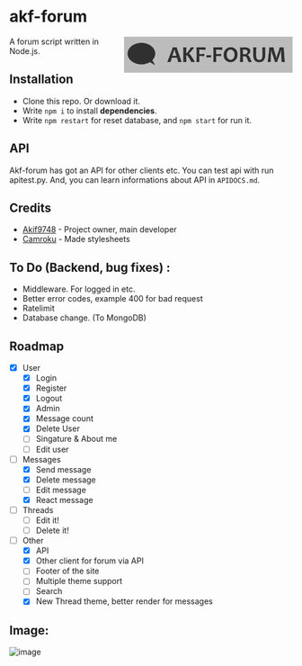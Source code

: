 # akf-forum
<img src="https://raw.githubusercontent.com/Akif9748/akf-forum/main/public/images/logo.jpg" align="right" width="300px" />

A forum script written in Node.js.

## Installation
- Clone this repo. Or download it.
- Write `npm i` to install **dependencies**.
- Write `npm restart` for reset database, and `npm start` for run it. 

## API
Akf-forum has got an API for other clients etc. You can test api with run apitest.py.
And, you can learn informations about API in `APIDOCS.md`.

## Credits
* [Akif9748](https://github.com/Akif9748) - Project owner, main developer
* [Camroku](https://github.com/Camroku) - Made stylesheets

## To Do (Backend, bug fixes) :
- Middleware. For logged in etc.
- Better error codes, example 400 for bad request
- Ratelimit
- Database change. (To MongoDB) 

## Roadmap
- [x] User
  - [x] Login
  - [x] Register
  - [x] Logout
  - [x] Admin
  - [x] Message count
  - [x] Delete User
  - [ ] Singature & About me
  - [ ] Edit user
- [ ] Messages
  - [x] Send message
  - [x] Delete message
  - [ ] Edit message
  - [x] React message
- [ ] Threads
  - [ ] Edit it!
  - [ ] Delete it!
- [ ] Other
  - [x] API
  - [x] Other client for forum via API 
  - [ ] Footer of the site
  - [ ] Multiple theme support 
  - [ ] Search 
  - [x] New Thread theme, better render for messages

## Image:
![image](https://user-images.githubusercontent.com/70021050/158060900-7384d394-cad7-4f73-94ad-7c8bd108ac44.png)

